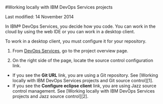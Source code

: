 #Working locally with IBM DevOps Services projects

Last modified: 14 November 2014

In IBM&reg; DevOps Services, you decide how you code.  You can work in the cloud by using the web IDE or you can work in a desktop client.

To work in a desktop client, you must configure it for your repository.

1. From [DevOps Services](https://hub.jazz.net), go to the project overview page.

2. On the right side of the page, locate the source control configuration link.
 * <a name='git'></a>If you see the **Git URL** link, you are using a Git repository. See [Working locally with IBM DevOps Services projects and Git source control][1].
 * <a name='jazzscm'></a>If you see the **Configure eclipse client** link, you are using Jazz source control management.  See [Working locally with IBM DevOps Services projects and Jazz source control][2].

